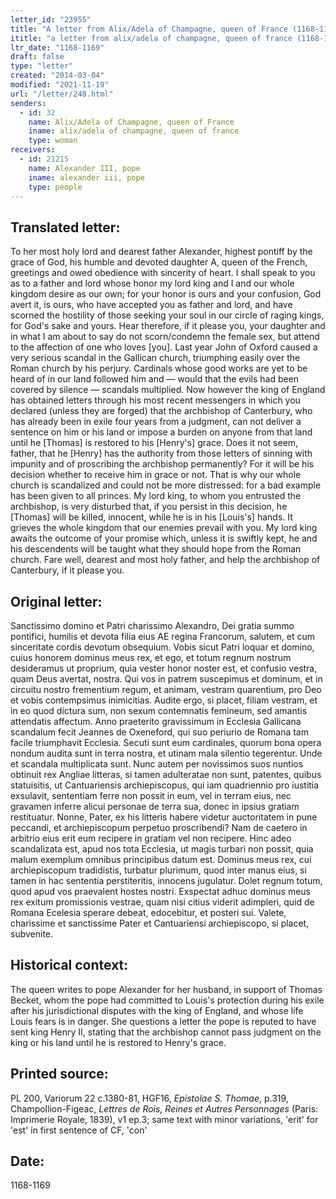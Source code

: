 ```yaml
---
letter_id: "23955"
title: "A letter from Alix/Adela of Champagne, queen of France (1168-1169)"
ititle: "a letter from alix/adela of champagne, queen of france (1168-1169)"
ltr_date: "1168-1169"
draft: false
type: "letter"
created: "2014-03-04"
modified: "2021-11-19"
url: "/letter/248.html"
senders:
  - id: 32
    name: Alix/Adela of Champagne, queen of France
    iname: alix/adela of champagne, queen of france
    type: woman
receivers:
  - id: 21215
    name: Alexander III, pope
    iname: alexander iii, pope
    type: people
---
```

<h2> Translated letter:</h2>To her most holy lord and dearest father Alexander, highest pontiff by the grace of God, his humble and devoted daughter A, queen of the French, greetings and owed obedience with sincerity of heart.
I shall speak to you as to a father and lord whose honor my lord king and I and our whole kingdom desire as our own; for your honor is ours and your confusion, God avert it, is ours, who have accepted you as father and lord, and have scorned the hostility of those seeking your soul in our circle of raging kings, for God's sake and yours.  Hear therefore, if it please you, your daughter and in what I am about to say do not scorn/condemn the female sex, but attend to the affection of one who loves [you].
Last year John of Oxford caused a very serious scandal in the Gallican church, triumphing easily over the Roman church by his perjury.  Cardinals whose good works are yet to be heard of in our land followed him and — would that the evils had been covered by silence — scandals multiplied.  Now however the king of England has obtained letters through his most recent messengers in which you declared (unless they are forged) that the archbishop of Canterbury, who has already been in exile four years from a  judgment, can not deliver a sentence on him or his land or impose a burden on anyone from that land until he [Thomas] is restored to his [Henry's] grace.  Does it not seem, father, that he [Henry] has the authority from those letters of sinning with impunity and of proscribing the archbishop permanently?  For it will be his decision whether to receive him in grace or not.
That is why our whole church is scandalized and could not be more distressed:  for a bad example has been given to all princes.  My lord king, to whom you entrusted the archbishop, is very disturbed that, if you persist in this decision, he [Thomas] will be killed, innocent, while he is in his [Louis's] hands.  It grieves the whole kingdom that our enemies prevail with you.  My lord king awaits the outcome of your promise which, unless it is swiftly kept, he and his descendents will be taught what they should hope from the Roman church.
Fare well, dearest and most holy father, and help the archbishop of Canterbury, if it please you.
<h2 class="mt-4"> Original letter:</h2>Sanctissimo domino et Patri charissimo Alexandro, Dei gratia summo pontifici, humilis et devota filia eius AE regina Francorum, salutem, et cum sinceritate cordis devotum obsequium.
Vobis sicut Patri loquar et domino, cuius honorem dominus meus rex, et ego, et totum regnum nostrum desideramus ut proprium, quia vester honor noster est, et confusio vestra, quam Deus avertat, nostra. Qui vos in patrem suscepimus et dominum, et in circuitu nostro frementium regum, et animam, vestram quarentium, pro Deo et vobis contempsimus inimicitias. Audite ergo, si placet, filiam vestram, et in eo quod dictura sum, non sexum contemnatis femineum, sed amantis attendatis affectum. Anno praeterito gravissimum in Ecclesia Gallicana scandalum fecit Jeannes de Oxeneford, qui suo periurio de Romana tam facile triumphavit Ecclesia. Secuti sunt eum cardinales, quorum bona opera nondum audita sunt in terra nostra, et utinam mala silentio tegerentur. Unde et scandala multiplicata sunt. Nunc autem per novissimos suos nuntios obtinuit rex Angliae litteras, si tamen adulteratae non sunt, patentes, quibus statuisitis, ut Cantuariensis archiepiscopus, qui iam quadriennio pro iustitia exsulavit, sententiam ferre non possit in eum, vel in terram eius, nec gravamen inferre alicui personae de terra sua, donec in ipsius gratiam restituatur. Nonne, Pater, ex his litteris habere videtur auctoritatem in pune peccandi, et archiepiscopum perpetuo proscribendi?  Nam de caetero in arbitrio eius erit eum recipere in gratiam vel non recipere. Hinc adeo scandalizata est, apud nos tota Ecclesia, ut magis turbari non possit, quia malum exemplum omnibus principibus datum est.
Dominus meus rex, cui archiepiscopum tradidistis, turbatur plurimum, quod inter manus eius, si tamen in hac sententia perstiteritis, innocens jugulatur.  Dolet regnum totum, quod apud vos praevalent hostes nostri. Exspectat adhuc dominus meus rex exitum promissionis vestrae, quam nisi citius viderit adimpleri, quid de Romana Ecelesia sperare debeat, edocebitur, et posteri sui. Valete, charissime et sanctissime Pater et Cantuariensi archiepiscopo, si placet, subvenite.
<h2 class="mt-4"> Historical context:</h2>The queen writes to pope Alexander for her husband, in support of Thomas Becket, whom the pope had committed to Louis's protection during his exile after his jurisdictional disputes with the king of England, and whose life Louis fears is in danger.  She questions a letter the pope is reputed to have sent king Henry II, stating that the archbishop cannot pass judgment on the king or his land until he is restored to Henry's grace.
<h2 class="mt-4"> Printed source:</h2><p>PL 200, Variorum 22 c.1380-81, HGF16, <em>Epistolae S. Thomae</em>, p.319, Champollion-Figeac, <em>Lettres de Rois, Reines et Autres Personnages</em> (Paris: Imprimerie Royale, 1839), v1 ep.3; same text with minor variations, 'erit' for 'est' in first sentence of CF, 'con'</p><h2 class="mt-4"> Date:</h2>1168-1169